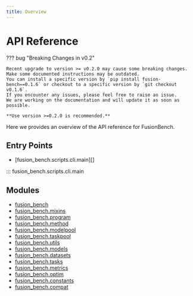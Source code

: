 ```yaml
---
title: Overview
---
```

# API Reference

??? bug "Breaking Changes in v0.2"

    Recent upgrade to version >= v0.2.0 may cause some breaking changes. Make some documented instructions may be outdated.
    You can install a specific version by `pip install fusion-bench==0.1.6` or checkout to a specific version by `git checkout v0.1.6`.
    If you encounter any issues, please feel free to raise an issue.
    We are working on the documentation and will update it as soon as possible. 
    
    **Use version >=0.2.0 is recommended.**

Here we provides an overview of the API reference for FusionBench.

## Entry Points

- [fusion_bench.scripts.cli.main][]

::: fusion_bench.scripts.cli.main

## Modules

- [fusion_bench](fusion_bench.md)
- [fusion_bench.mixins](fusion_bench.mixins.md)
- [fusion_bench.program](fusion_bench.program.md)
- [fusion_bench.method](fusion_bench.method.md)
- [fusion_bench.modelpool](fusion_bench.modelpool.md)
- [fusion_bench.taskpool](fusion_bench.taskpool.md)
- [fusion_bench.utils](fusion_bench.utils.md)
- [fusion_bench.models](fusion_bench.models.md)
- [fusion_bench.datasets](fusion_bench.datasets.md)
- [fusion_bench.tasks](fusion_bench.tasks.md)
- [fusion_bench.metrics](fusion_bench.metrics.md)
- [fusion_bench.optim](fusion_bench.optim.md)
- [fusion_bench.constants](fusion_bench.constants.md)
- [fusion_bench.compat](fusion_bench.compat.md)
